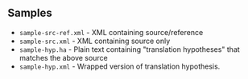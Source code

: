 ## Samples
 - `sample-src-ref.xml`  - XML containing source/reference
 - `sample-src.xml` -  XML containing source only
 - `sample-hyp.ha` - Plain text containing "translation hypotheses" that matches the above source
 - `sample-hyp.xml` - Wrapped version of translation hypothesis.
